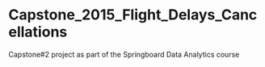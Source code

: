 # Capstone_2015_Flight_Delays_Cancellations
Capstone#2 project as part of the Springboard Data Analytics course 

